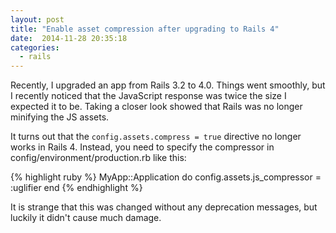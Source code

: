 ```yaml
---
layout: post
title: "Enable asset compression after upgrading to Rails 4"
date:  2014-11-28 20:35:18
categories:
  - rails
---
```


Recently, I upgraded an app from Rails 3.2 to 4.0. Things went smoothly, but I recently noticed that the JavaScript response was twice the size I expected it to be. Taking a closer look showed that Rails was no longer minifying the JS assets.

It turns out that the `config.assets.compress = true` directive no longer works in Rails 4. Instead, you need to specify the compressor in config/environment/production.rb like this:

{% highlight ruby %}
MyApp::Application do
  config.assets.js_compressor = :uglifier
end
{% endhighlight %}

It is strange that this was changed without any deprecation messages, but luckily it didn't cause much damage.
